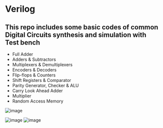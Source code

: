 # Verilog

## This repo includes some basic codes of common Digital Circuits synthesis and simulation with Test bench
- Full Adder
- Adders & Subtractors
- Multiplexers & Demultiplexers
- Encoders & Decoders
- Flip-flops & Counters
- Shift Registers & Comparator
- Parity Generator, Checker & ALU
- Carry Look Ahead Adder
- Multiplier
- Random Access Memory



![image](https://user-images.githubusercontent.com/49076977/121264205-6d75f100-c8d4-11eb-9dbc-4b69923da8d8.png)


![image](https://user-images.githubusercontent.com/49076977/121264221-76ff5900-c8d4-11eb-979c-bf4491848250.png)
![image](https://user-images.githubusercontent.com/49076977/121341339-30dedf80-c93e-11eb-9f08-ec5aca7b9a3c.png)
